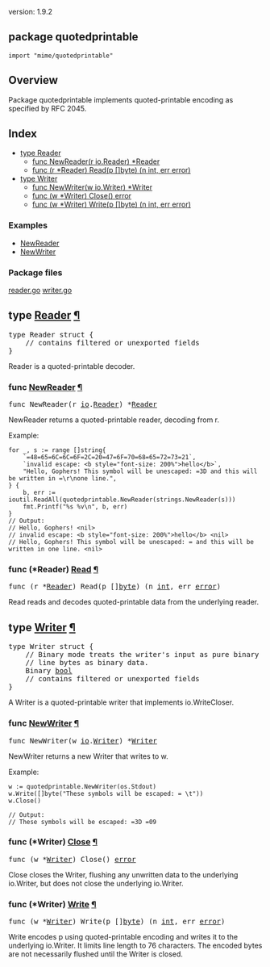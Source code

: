 version: 1.9.2
## package quotedprintable

  `import "mime/quotedprintable"`

## Overview

Package quotedprintable implements quoted-printable encoding as specified by RFC
2045.

## Index

- [type Reader](#Reader)
  - [func NewReader(r io.Reader) *Reader](#NewReader)
  - [func (r *Reader) Read(p []byte) (n int, err error)](#Reader.Read)
- [type Writer](#Writer)
  - [func NewWriter(w io.Writer) *Writer](#NewWriter)
  - [func (w *Writer) Close() error](#Writer.Close)
  - [func (w *Writer) Write(p []byte) (n int, err error)](#Writer.Write)

### Examples

- [NewReader](#exampleNewReader)
- [NewWriter](#exampleNewWriter)

### Package files
 [reader.go](//github.com/golang/go/blob/2ea7d3461bb41d0ae12b56ee52d43314bcdb97f9/src/mime/quotedprintable/reader.go) [writer.go](//github.com/golang/go/blob/2ea7d3461bb41d0ae12b56ee52d43314bcdb97f9/src/mime/quotedprintable/writer.go)

<h2 id="Reader">type <a href="//github.com/golang/go/blob/2ea7d3461bb41d0ae12b56ee52d43314bcdb97f9/src/mime/quotedprintable/reader.go#L7">Reader</a>
    <a href="#Reader">¶</a></h2>
<pre>type Reader struct {
    <span class="comment">// contains filtered or unexported fields</span>
}</pre>

Reader is a quoted-printable decoder.

<h3 id="NewReader">func <a href="//github.com/golang/go/blob/2ea7d3461bb41d0ae12b56ee52d43314bcdb97f9/src/mime/quotedprintable/reader.go#L14">NewReader</a>
    <a href="#NewReader">¶</a></h3>
<pre>func NewReader(r <a href="/io/">io</a>.<a href="/io/#Reader">Reader</a>) *<a href="#Reader">Reader</a></pre>

NewReader returns a quoted-printable reader, decoding from r.

<a id="exampleNewReader"></a>
Example:

    for _, s := range []string{
        `=48=65=6C=6C=6F=2C=20=47=6F=70=68=65=72=73=21`,
        `invalid escape: <b style="font-size: 200%">hello</b>`,
        "Hello, Gophers! This symbol will be unescaped: =3D and this will be written in =\r\none line.",
    } {
        b, err := ioutil.ReadAll(quotedprintable.NewReader(strings.NewReader(s)))
        fmt.Printf("%s %v\n", b, err)
    }
    // Output:
    // Hello, Gophers! <nil>
    // invalid escape: <b style="font-size: 200%">hello</b> <nil>
    // Hello, Gophers! This symbol will be unescaped: = and this will be written in one line. <nil>

<h3 id="Reader.Read">func (*Reader) <a href="//github.com/golang/go/blob/2ea7d3461bb41d0ae12b56ee52d43314bcdb97f9/src/mime/quotedprintable/reader.go#L62">Read</a>
    <a href="#Reader.Read">¶</a></h3>
<pre>func (r *<a href="#Reader">Reader</a>) Read(p []<a href="/builtin/#byte">byte</a>) (n <a href="/builtin/#int">int</a>, err <a href="/builtin/#error">error</a>)</pre>

Read reads and decodes quoted-printable data from the underlying reader.

<h2 id="Writer">type <a href="//github.com/golang/go/blob/2ea7d3461bb41d0ae12b56ee52d43314bcdb97f9/src/mime/quotedprintable/writer.go#L2">Writer</a>
    <a href="#Writer">¶</a></h2>
<pre>type Writer struct {
<span id="Writer.Binary"></span>    <span class="comment">// Binary mode treats the writer&#39;s input as pure binary and processes end of</span>
    <span class="comment">// line bytes as binary data.</span>
    Binary <a href="/builtin/#bool">bool</a>
    <span class="comment">// contains filtered or unexported fields</span>
}</pre>

A Writer is a quoted-printable writer that implements io.WriteCloser.

<h3 id="NewWriter">func <a href="//github.com/golang/go/blob/2ea7d3461bb41d0ae12b56ee52d43314bcdb97f9/src/mime/quotedprintable/writer.go#L14">NewWriter</a>
    <a href="#NewWriter">¶</a></h3>
<pre>func NewWriter(w <a href="/io/">io</a>.<a href="/io/#Writer">Writer</a>) *<a href="#Writer">Writer</a></pre>

NewWriter returns a new Writer that writes to w.

<a id="exampleNewWriter"></a>
Example:

    w := quotedprintable.NewWriter(os.Stdout)
    w.Write([]byte("These symbols will be escaped: = \t"))
    w.Close()

    // Output:
    // These symbols will be escaped: =3D =09

<h3 id="Writer.Close">func (*Writer) <a href="//github.com/golang/go/blob/2ea7d3461bb41d0ae12b56ee52d43314bcdb97f9/src/mime/quotedprintable/writer.go#L57">Close</a>
    <a href="#Writer.Close">¶</a></h3>
<pre>func (w *<a href="#Writer">Writer</a>) Close() <a href="/builtin/#error">error</a></pre>

Close closes the Writer, flushing any unwritten data to the underlying
io.Writer, but does not close the underlying io.Writer.

<h3 id="Writer.Write">func (*Writer) <a href="//github.com/golang/go/blob/2ea7d3461bb41d0ae12b56ee52d43314bcdb97f9/src/mime/quotedprintable/writer.go#L21">Write</a>
    <a href="#Writer.Write">¶</a></h3>
<pre>func (w *<a href="#Writer">Writer</a>) Write(p []<a href="/builtin/#byte">byte</a>) (n <a href="/builtin/#int">int</a>, err <a href="/builtin/#error">error</a>)</pre>

Write encodes p using quoted-printable encoding and writes it to the underlying
io.Writer. It limits line length to 76 characters. The encoded bytes are not
necessarily flushed until the Writer is closed.


